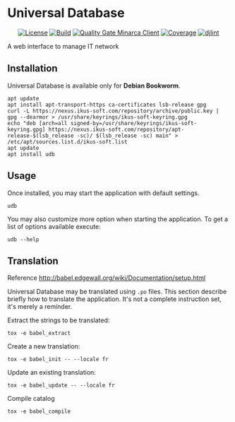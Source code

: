 # Universal Database

<p align="center">
<a href="LICENSE"><img alt="License" src="https://img.shields.io/badge/license-GPL--3.0-orange"></a>
<a href="https://gitlab.com/ikus-soft/udb/pipelines"><img alt="Build" src="https://gitlab.com/ikus-soft/udb/badges/master/pipeline.svg"></a>
<a href="https://sonar.ikus-soft.com/dashboard?id=udb"><img alt="Quality Gate Minarca Client" src="https://sonar.ikus-soft.com/api/project_badges/measure?project=udb&metric=alert_status"></a>
<a href="https://sonar.ikus-soft.com/dashboard?id=udb"><img alt="Coverage" src="https://sonar.ikus-soft.com/api/project_badges/measure?project=udb&metric=coverage"></a>
<a href="https://www.djlint.com"><img alt="djlint" src="https://img.shields.io/badge/html%20style-djlint-blue.svg"></a>
</p>

A web interface to manage IT network

## Installation

Universal Database is available only for **Debian Bookworm**.

    apt update
    apt install apt-transport-https ca-certificates lsb-release gpg
    curl -L https://nexus.ikus-soft.com/repository/archive/public.key | gpg --dearmor > /usr/share/keyrings/ikus-soft-keyring.gpg
    echo "deb [arch=all signed-by=/usr/share/keyrings/ikus-soft-keyring.gpg] https://nexus.ikus-soft.com/repository/apt-release-$(lsb_release -sc)/ $(lsb_release -sc) main" > /etc/apt/sources.list.d/ikus-soft.list
    apt update
    apt install udb

## Usage

Once installed, you may start the application with default settings.

    udb

You may also customize more option when starting the application. To get a list of options available execute:

    udb --help

## Translation

Reference http://babel.edgewall.org/wiki/Documentation/setup.html

Universal Database may be translated using `.po` files. This section describe briefly
how to translate the application. It's not a complete instruction set, it's merely a reminder.

Extract the strings to be translated:

    tox -e babel_extract

Create a new translation:

    tox -e babel_init -- --locale fr

Update an existing translation:

    tox -e babel_update -- --locale fr 

Compile catalog

    tox -e babel_compile
